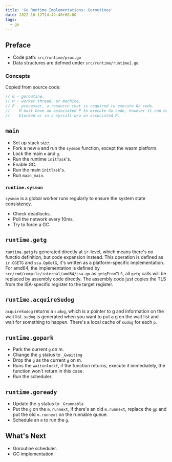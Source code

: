 ```yaml
---
title: 'Go Runtime Implementations: Goroutines'
date: 2022-10-12T14:42:48+08:00
tags:
  - go
---
```


## Preface

- Code path: `src/runtime/proc.go`
- Data structures are defined under `src/runtime/runtime2.go`.

### Concepts

Copied from source code:

```go
// G - goroutine.
// M - worker thread, or machine.
// P - processor, a resource that is required to execute Go code.
//    M must have an associated P to execute Go code, however it can be
//    blocked or in a syscall w/o an associated P.
```

## `main`

- Set up stack size.
- Fork a new `m` and run the `sysmon` function, except the wasm platform.
- Lock the main `m` and `g`.
- Run the runtime `initTask`'s.
- Enable GC.
- Run the main `initTask`'s.
- Run `main_main`.

### `runtime.sysmon`

`sysmon` is a global worker runs regularly to ensure the system state consistency.

- Check deadlocks.
- Poll the network every 10ms.
- Try to force a GC.

## `runtime.getg`

`runtime.getg` is generated directly at `ir`-level, which means there's no functio definition, but code expansion instead.
This operation is defined as `ir.OGETG` and `ssa.OpGetG`, it's written as a platform-specific implementation. For amd64, the implementation is defined
by `src/cmd/compile/internal/amd64/ssa.go` as `getgFromTLS`, all `getg` calls will be replaced by assembly code directly.
The assembly code just copies the TLS from the ISA-specific register to the target register.

## `runtime.acquireSudog`

`acquireSudog` returns a `sudog`, which is a pointer to g and information on the wait list. `sudog` is generated when you want to put a g on the
wait list and wait for something to happen. There's a local cache of `sudog` for each `p`.

## `runtime.gopark`

- Park the current `g` on m.
- Change the `g` status to `_Gwaiting`
- Drop the `g` as the current `g` on m.
- Runs the `waitunlockf`, if the function returns, execute it immediately, the function won't return in this case.
- Run the scheduler.

## `runtime.goready`

- Update the `g` status to `_Grunnable`
- Put the `g` on the `m.runnext`, if there's an old `m.runnext`, replace the `gp` and put the old `m.runnext` on the runnable queue.
- Schedule an `m` to run the `g`.

## What's Next

- Goroutine scheduler.
- GC implementation.
